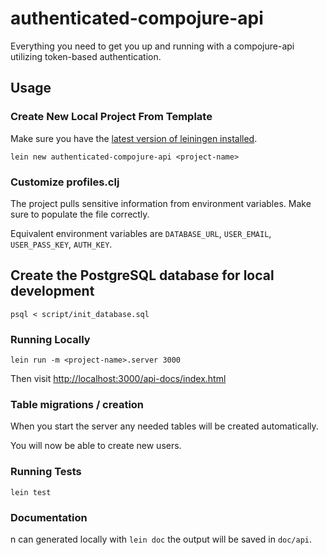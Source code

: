 # authenticated-compojure-api

Everything you need to get you up and running with a compojure-api utilizing token-based authentication.

## Usage

### Create New Local Project From Template

Make sure you have the [latest version of leiningen installed](https://github.com/technomancy/leiningen#installation).

```
lein new authenticated-compojure-api <project-name>
```


### Customize profiles.clj

The project pulls sensitive information from environment variables.
Make sure to populate the file correctly.

Equivalent environment variables are `DATABASE_URL`, `USER_EMAIL`, `USER_PASS_KEY`, `AUTH_KEY`.

## Create the PostgreSQL database for local development

`psql < script/init_database.sql`


### Running Locally

`lein run -m <project-name>.server 3000`

Then visit [http://localhost:3000/api-docs/index.html](http://localhost:3000/api-docs/index.html)

### Table migrations / creation

When you start the server any needed tables will be created automatically.

You will now be able to create new users.

### Running Tests

`lein test`

### Documentation

n can generated locally with `lein doc` the output will be
saved in `doc/api`.

